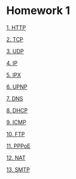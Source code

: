 Homework 1
=============================================================

[1. HTTP](HTTP.md)

[2. TCP](TCP.md)

[3. UDP](UDP.md)

[4. IP](IP.md)

[5. IPX](IPX.md)

[6. UPNP](UPNP.md)

[7. DNS](DNS.md)

[8. DHCP](DHCP.md)

[9. ICMP](ICMP.md)

[10. FTP](FTP.md)

[11. PPPoE](PPPoE.md)

[12. NAT](NAT.md)

[13. SMTP](SMTP.md)
